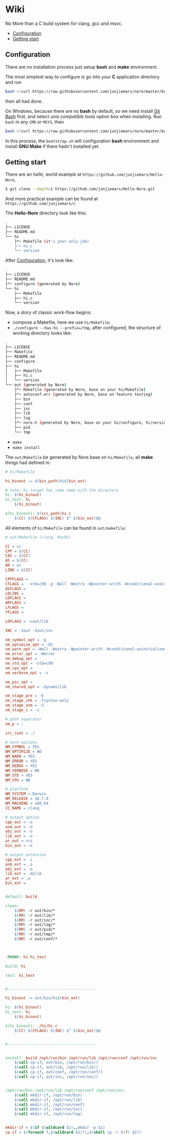 # Wiki

No More than a C build system for clang, gcc and msvc.


* [Configuration](#configuration)
* [Getting start](#getting-start)


## Configuration

There are no installation process just setup __bash__ and __make__ environment. 

The most simplest way to configure is go into your **C** application directory and run 
```sh
bash <(curl https://raw.githubusercontent.com/junjiemars/nore/master/bootstrap.sh)
```
then all had done.

On Windows, because there are no __bash__ by default, so we need install [Git Bash](https://git-scm.com/downloads) first, and select _unix compatible tools_ option box when installing. Run ```bash``` in any ```CMD``` or ```MSYS```, then
```sh
bash <(curl https://raw.githubusercontent.com/junjiemars/nore/master/bootstrap.sh)
```
In this process, the ```bootstrap.sh``` will configuration __bash__ environment and install __GNU Make__ if there hadn't installed yet.


## Getting start

There are an _hello, world_ example at ```https://github.com/junjiemars/Hello-Nore```, 
```sh
$ git clone --depth=1 https://github.com/junjiemars/Hello-Nore.git
```
And more practical example can be found at ```https://github.com/junjiemars/c```

The __Hello-Nore__ directory look like this:
```sh
.
├── LICENSE
├── README.md
└── hi
    ├*─ Makefile (it's your only job)
    ├── hi.c
    └── version
```

After [Configuration](#configuration), it's look like:
```sh
.
├── LICENSE
├── README.md
├*─ configure (generated by Nore)
└── hi
    ├── Makefile
    ├── hi.c
    └── version
```

Now, a story of classic work-flow begins:
* compose a Makefile, here we use ```hi/Makefile```;
* ```./configure --has-hi --prefix=/tmp```, after configured, the structure of working directory looks like:
```sh
.
├── LICENSE
├── Makefile
├── README.md
├── configure
├── hi
│   ├── Makefile
│   ├── hi.c
│   └── version
└── out (generated by Nore)
    ├*─ Makefile (generated by Nore, base on your hi/Makefile)
    ├*─ autoconf.err (generated by Nore, base on feature testing)
    ├── bin
    ├── conf
    ├── inc
    ├── lib
    ├── log
    ├*─ nore.h (generated by Nore, base on your hi/configure, hi/version)
    ├── pid
    └── tmp
```
* ```make```
* ```make install```


The ```out/Makefile``` be generated by Nore base on ```hi/Makefile```, 
all __make__ things had defined in:
```makefile
# hi/Makefile

hi_binout := $(bin_path)hi$(bin_ext)

# note: hi target has same name with the directory
hi: $(hi_binout)
hi_test: hi
	$(hi_binout)

$(hi_binout): $(src_path)hi.c 
	$(CC) $(CFLAGS) $(INC) $^ $(bin_out)$@

```
All elements of ```hi/Makefile``` can be found in ```out/makefile```:
```makefile
# out/Makefile (clang, MacOS)

CC = cc
CPP = $(CC)
CAS = $(CC)
AS = $(CC)
AR = ar
LINK = $(CC)

CPPFLAGS = 
CFLAGS =  -std=c99 -g -Wall -Wextra -Wpointer-arith -Wconditional-uninitialized -Wunused-variable -Wunused-parameter -Wno-error=unused-command-line-argument -Werror
ASFLAGS = 
LDLIBS = 
LDFLAGS = 
ARFLAGS = 
LFLAGS = 
YFLAGS = 

LDFLAGS = -Lout/lib

INC = -Iout -Iout/inc

nm_symbol_opt = -g
nm_optimize_opt = -O2
nm_warn_opt = -Wall -Wextra -Wpointer-arith -Wconditional-uninitialized -Wunused-variable -Wunused-parameter -Wno-error=unused-command-line-argument
nm_error_opt = -Werror
nm_debug_opt = 
nm_std_opt = -std=c99
nm_cpu_opt = 
nm_verbose_opt = -v

nm_pic_opt = 
nm_shared_opt = -dynamiclib

nm_stage_pre = -E
nm_stage_chk = -fsyntax-only
nm_stage_asm = -S
nm_stage_c = -c

# path separator
nm_p = :

src_root = ./

# nore options
NM_SYMBOL = YES
NM_OPTIMIZE = NO
NM_WARN = YES
NM_ERROR = YES
NM_DEBUG = YES
NM_VERBOSE = NO
NM_STD = YES
NM_CPU = NO

# platform
NM_SYSTEM = Darwin
NM_RELEASE = 16.7.0
NM_MACHINE = x86_64
CC_NAME = clang

# output option
cpp_out = -o 
asm_out = -o 
obj_out = -o 
lib_out = -o 
ar_out = rcs 
bin_out = -o 

# output extension
cpp_ext = .i
asm_ext = .s
obj_ext = .o
lib_ext = .dylib
ar_ext = .a
bin_ext = 


default: build

clean:
	$(RM) -r out/bin/*
	$(RM) -r out/lib/*
	$(RM) -r out/inc/*
	$(RM) -r out/log/*
	$(RM) -r out/pid/*
	$(RM) -r out/tmp/*
	$(RM) -r out/conf/*



.PHONY: hi hi_test

build: hi

test: hi_test


#---------------------------------------

hi_binout := out/bin/hi$(bin_ext)

hi: $(hi_binout)
hi_test: hi
	$(hi_binout)

$(hi_binout): ./hi/hi.c 
	$(CC) $(CFLAGS) $(INC) $^ $(bin_out)$@


#---------------------------------------


install: build /opt/run/bin /opt/run/lib /opt/run/conf /opt/run/inc
	$(call cp-if, out/bin, /opt/run/bin/)
	$(call cp-if, out/lib, /opt/run/lib/)
	$(call cp-if, out/conf, /opt/run/conf/)
	$(call cp-if, out/inc, /opt/run/inc/)


/opt/run/bin /opt/run/lib /opt/run/conf /opt/run/inc:
	$(call mkdir-if, /opt/run/bin)
	$(call mkdir-if, /opt/run/lib)
	$(call mkdir-if, /opt/run/conf)
	$(call mkdir-if, /opt/run/inc)
	$(call mkdir-if, /opt/run/log)


mkdir-if = $(if $(wildcard $1),,mkdir -p $1)
cp-if = $(foreach f,$(wildcard $1/*),$(shell cp -r $(f) $2))

```
